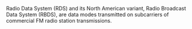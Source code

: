 Radio Data System (RDS) and its North American variant, Radio Broadcast Data System (RBDS), are data modes transmitted on subcarriers of commercial FM radio station transmissions.
